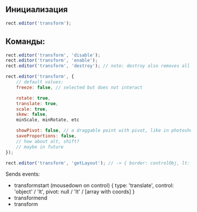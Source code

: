 ## Инициализация

```js
rect.editor('transform');
```

## Команды:
```js
rect.editor('transform', 'disable');
rect.editor('transform', 'enable');
rect.editor('transform', 'destroy'); // note: destroy also removes all draggable parameters

rect.editor('transform', {
	// default values:
	freeze: false, // selected but does not interact

	rotate: true,
	translate: true,
	scale: true,
	skew: false,
	minScale, minRotate, etc

	showPivot: false, // a draggable point with pivot, like in photoshop
	saveProportions: false,
	// how about alt, shift?
	// maybe in future
});

rect.editor('transform', 'getLayout'); // -> { border: controlObj, lt: ..., ... }
```

Sends events:
 - transformstart (mousedown on control) { type: 'translate', control: 'object' / 'lt', pivot: null / 'lt' / [array with coords] }
 - transformend
 - transform